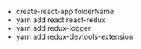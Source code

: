 - create-react-app folderName
- yarn add react react-redux
- yarn add redux-logger
- yarn add redux-devtools-extension